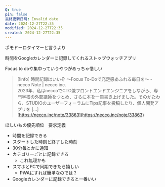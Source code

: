 ```yaml
---
Q: true
pin: false
最終更新日時: Invalid date
date: 2024-12-27T22:35
modified: 2024-12-27T22:35
created: 2024-12-27T22:35
---
```

  

  

  

  

  

ポモドーロタイマーと言うより

時間をGoogleカレンダーに記録してくれるストップウォッチアプリ

  

Focus to doや集中っていうやつがめっちゃ惜しい

> [!info] 時間記録はいいぞ 〜Focus To-Doで充足感あふれる毎日を〜 - necco Note | necco inc.  
> 2023年、私はneccoでCTO兼フロントエンドエンジニアをしながら、専門学校の外部講師をつとめ、さらに本を一冊書き上げました。そのかたわら、STUDIOのユーザーフォーラムにTips記事を投稿したり、個人開発アプリを [&hellip;]  
> [https://necco.inc/note/33863](https://necco.inc/note/33863)  

  

ほしいもの優先順位　要求定義

- 時間を記録できる
- スタートした時刻と終了した時刻
- 30分毎とかに通知
- カテゴリーごとに記録できる
    - これ無理かも
- スマホとPCで同期できたら嬉しい
    - PWAにすれば簡単なのでは？
- Googleカレンダーに記録できると一番いい